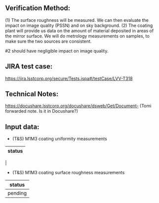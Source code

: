 Verification Method:
---

(1) The surface roughness will be measured. We can then evaluate the impact on image quality (PSSN) and on sky background. (2) The coating plant will provide us data on the amount of material deposited in areas of the mirror surface. We will do metrology measurements on samples, to make sure the two sources are consistent. 

#2 should have negligible impact on image quality.


JIRA test case:
---
https://jira.lsstcorp.org/secure/Tests.jspa#/testCase/LVV-T318

Technical Notes:
---
https://docushare.lsstcorp.org/docushare/dsweb/Get/Document- (Tomi forwarded note. Is it in Docushare?)

Input data:
---
* (T&S) M1M3 coating uniformity measurements

status |
-|
|

* (T&S) M1M3 coating surface roughness measurements

status |
-|
pending|

